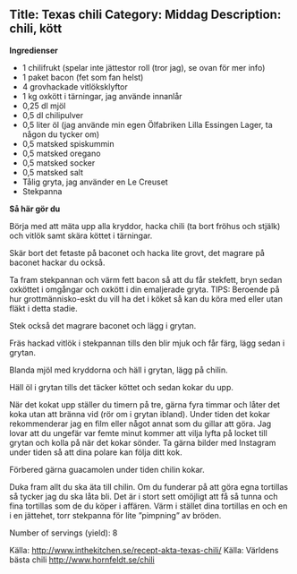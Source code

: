 Title: Texas chili
Category: Middag
Description: chili, kött
---

**Ingredienser**

* 1 chilifrukt (spelar inte jättestor roll (tror jag), se ovan för mer info)
* 1 paket bacon (fet som fan helst)
* 4 grovhackade vitlöksklyftor
* 1 kg oxkött i tärningar, jag använde innanlår
* 0,25 dl mjöl
* 0,5 dl chilipulver
* 0,5 liter öl (jag använde min egen Ölfabriken Lilla Essingen Lager, ta någon du tycker om)
* 0,5 matsked spiskummin
* 0,5 matsked oregano
* 0,5 matsked socker
* 0,5 matsked salt
* Tålig gryta, jag använder en Le Creuset
* Stekpanna

**Så här gör du**

Börja med att mäta upp alla kryddor, hacka chili (ta bort fröhus och stjälk) och vitlök samt skära köttet i tärningar.

Skär bort det fetaste på baconet och hacka lite grovt, det magrare på baconet hackar du också.

Ta fram stekpannan och värm fett bacon så att du får stekfett, bryn sedan oxköttet i omgångar och oxkött i din emaljerade gryta. TIPS: Beroende på hur grottmännisko-eskt du vill ha det i köket så kan du köra med eller utan fläkt i detta stadie.

Stek också det magrare baconet och lägg i grytan.

Fräs hackad vitlök i stekpannan tills den blir mjuk och får färg, lägg sedan i grytan.

Blanda mjöl med kryddorna och häll i grytan, lägg på chilin.

Häll öl i grytan tills det täcker köttet och sedan kokar du upp.

När det kokat upp ställer du timern på tre, gärna fyra timmar och låter det koka utan att bränna vid (rör om i grytan ibland). Under tiden det kokar rekommenderar jag en film eller något annat som du gillar att göra. Jag lovar att du ungefär var femte minut kommer att vilja lyfta på locket till grytan och kolla på när det kokar sönder. Ta gärna bilder med Instagram under tiden så att dina polare kan följa ditt kok.

Förbered gärna guacamolen under tiden chilin kokar.

Duka fram allt du ska äta till chilin. Om du funderar på att göra egna tortillas så tycker jag du ska låta bli. Det är i stort sett omöjligt att få så tunna och fina tortillas som de du köper i affären. Värm i stället dina tortillas en och en i en jättehet, torr stekpanna för lite ”pimpning” av bröden.

Number of servings (yield): 8

Källa: <http://www.inthekitchen.se/recept-akta-texas-chili/>
Källa: Världens bästa chili <http://www.hornfeldt.se/chili>
